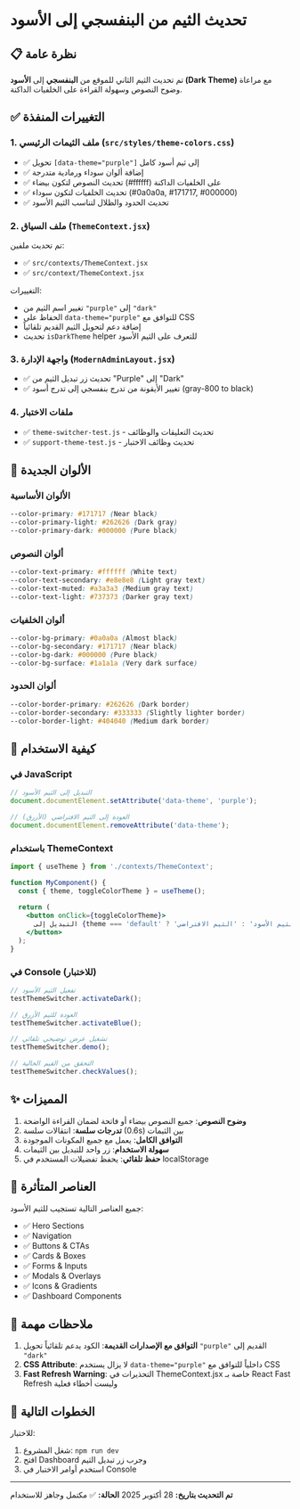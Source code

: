 # تحديث الثيم من البنفسجي إلى الأسود

## 📋 نظرة عامة
تم تحديث الثيم الثاني للموقع من **البنفسجي** إلى **الأسود (Dark Theme)** مع مراعاة وضوح النصوص وسهولة القراءة على الخلفيات الداكنة.

## ✅ التغييرات المنفذة

### 1. ملف الثيمات الرئيسي (`src/styles/theme-colors.css`)
- ✅ تحويل `[data-theme="purple"]` إلى ثيم أسود كامل
- ✅ إضافة ألوان سوداء ورمادية متدرجة
- ✅ تحديث النصوص لتكون بيضاء (#ffffff) على الخلفيات الداكنة
- ✅ تحديث الخلفيات لتكون سوداء (#0a0a0a, #171717, #000000)
- ✅ تحديث الحدود والظلال لتناسب الثيم الأسود

### 2. ملف السياق (`ThemeContext.jsx`)
تم تحديث ملفين:
- ✅ `src/contexts/ThemeContext.jsx`
- ✅ `src/context/ThemeContext.jsx`

التغييرات:
- تغيير اسم الثيم من `"purple"` إلى `"dark"`
- الحفاظ على `data-theme="purple"` للتوافق مع CSS
- إضافة دعم لتحويل الثيم القديم تلقائياً
- تحديث `isDarkTheme` helper للتعرف على الثيم الأسود

### 3. واجهة الإدارة (`ModernAdminLayout.jsx`)
- ✅ تحديث زر تبديل الثيم من "Purple" إلى "Dark"
- ✅ تغيير الأيقونة من تدرج بنفسجي إلى تدرج أسود (gray-800 to black)

### 4. ملفات الاختبار
- ✅ `theme-switcher-test.js` - تحديث التعليقات والوظائف
- ✅ `support-theme-test.js` - تحديث وظائف الاختبار

## 🎨 الألوان الجديدة

### الألوان الأساسية
```css
--color-primary: #171717 (Near black)
--color-primary-light: #262626 (Dark gray)
--color-primary-dark: #000000 (Pure black)
```

### ألوان النصوص
```css
--color-text-primary: #ffffff (White text)
--color-text-secondary: #e8e8e8 (Light gray text)
--color-text-muted: #a3a3a3 (Medium gray text)
--color-text-light: #737373 (Darker gray text)
```

### ألوان الخلفيات
```css
--color-bg-primary: #0a0a0a (Almost black)
--color-bg-secondary: #171717 (Near black)
--color-bg-dark: #000000 (Pure black)
--color-bg-surface: #1a1a1a (Very dark surface)
```

### ألوان الحدود
```css
--color-border-primary: #262626 (Dark border)
--color-border-secondary: #333333 (Slightly lighter border)
--color-border-light: #404040 (Medium dark border)
```

## 🔧 كيفية الاستخدام

### في JavaScript
```javascript
// التبديل إلى الثيم الأسود
document.documentElement.setAttribute('data-theme', 'purple');

// العودة إلى الثيم الافتراضي (الأزرق)
document.documentElement.removeAttribute('data-theme');
```

### باستخدام ThemeContext
```jsx
import { useTheme } from './contexts/ThemeContext';

function MyComponent() {
  const { theme, toggleColorTheme } = useTheme();
  
  return (
    <button onClick={toggleColorTheme}>
      التبديل إلى {theme === 'default' ? 'الثيم الأسود' : 'الثيم الافتراضي'}
    </button>
  );
}
```

### في Console (للاختبار)
```javascript
// تفعيل الثيم الأسود
testThemeSwitcher.activateDark();

// العودة للثيم الأزرق
testThemeSwitcher.activateBlue();

// تشغيل عرض توضيحي تلقائي
testThemeSwitcher.demo();

// التحقق من القيم الحالية
testThemeSwitcher.checkValues();
```

## ✨ المميزات

1. **وضوح النصوص**: جميع النصوص بيضاء أو فاتحة لضمان القراءة الواضحة
2. **تدرجات سلسة**: انتقالات سلسة (0.6s) بين الثيمات
3. **التوافق الكامل**: يعمل مع جميع المكونات الموجودة
4. **سهولة الاستخدام**: زر واحد للتبديل بين الثيمات
5. **حفظ تلقائي**: يحفظ تفضيلات المستخدم في localStorage

## 🎯 العناصر المتأثرة

جميع العناصر التالية تستجيب للثيم الأسود:
- ✅ Hero Sections
- ✅ Navigation
- ✅ Buttons & CTAs
- ✅ Cards & Boxes
- ✅ Forms & Inputs
- ✅ Modals & Overlays
- ✅ Icons & Gradients
- ✅ Dashboard Components

## 📝 ملاحظات مهمة

1. **التوافق مع الإصدارات القديمة**: الكود يدعم تلقائياً تحويل `"purple"` القديم إلى `"dark"`
2. **CSS Attribute**: لا يزال يستخدم `data-theme="purple"` داخلياً للتوافق مع CSS
3. **Fast Refresh Warning**: التحذيرات في ThemeContext.jsx خاصة بـ React Fast Refresh وليست أخطاء فعلية

## 🚀 الخطوات التالية

للاختبار:
1. شغل المشروع: `npm run dev`
2. افتح Dashboard وجرب زر تبديل الثيم
3. استخدم أوامر الاختبار في Console

---

**تم التحديث بتاريخ:** 28 أكتوبر 2025
**الحالة:** ✅ مكتمل وجاهز للاستخدام
